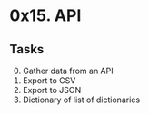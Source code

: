 # 0x15. API

## Tasks

0. Gather data from an API
1. Export to CSV
2. Export to JSON
3. Dictionary of list of dictionaries